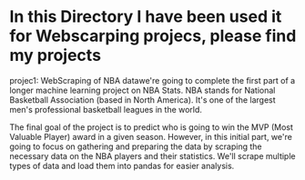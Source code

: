 # In this Directory I have been used it for Webscarping projecs, please find my projects 
projec1: WebScraping of NBA datawe're going to complete the first part of a longer machine learning project on NBA Stats. NBA stands for National Basketball Association (based in North America). It's one of the largest men's professional basketball leagues in the world.

The final goal of the project is to predict who is going to win the MVP (Most Valuable Player) award in a given season. However, in this initial part, we're going to focus on gathering and preparing the data by scraping the necessary data on the NBA players and their statistics. We'll scrape multiple types of data and load them into pandas for easier analysis.
